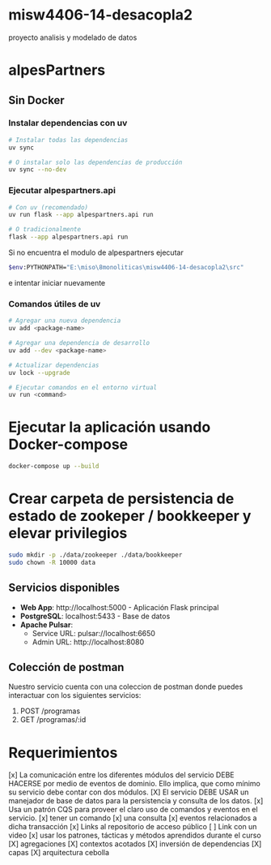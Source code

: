 # misw4406-14-desacopla2
proyecto analisis y modelado de datos

# alpesPartners
## Sin Docker
### Instalar dependencias con uv
```bash
# Instalar todas las dependencias
uv sync

# O instalar solo las dependencias de producción
uv sync --no-dev
```

### Ejecutar alpespartners.api
```bash
# Con uv (recomendado)
uv run flask --app alpespartners.api run

# O tradicionalmente
flask --app alpespartners.api run
```

Si no encuentra el modulo de alpespartners ejecutar 
```bash
$env:PYTHONPATH="E:\miso\8monoliticas\misw4406-14-desacopla2\src"   
```
e intentar iniciar nuevamente

### Comandos útiles de uv
```bash
# Agregar una nueva dependencia
uv add <package-name>

# Agregar una dependencia de desarrollo
uv add --dev <package-name>

# Actualizar dependencias
uv lock --upgrade

# Ejecutar comandos en el entorno virtual
uv run <command>
```

# Ejecutar la aplicación usando Docker-compose
```bash
docker-compose up --build
```

# Crear carpeta de persistencia de estado de zookeper / bookkeeper y elevar privilegios
```bash
sudo mkdir -p ./data/zookeeper ./data/bookkeeper
sudo chown -R 10000 data
```

## Servicios disponibles

- **Web App**: http://localhost:5000 - Aplicación Flask principal
- **PostgreSQL**: localhost:5433 - Base de datos
- **Apache Pulsar**: 
  - Service URL: pulsar://localhost:6650
  - Admin URL: http://localhost:8080

## Colección de postman
Nuestro servicio cuenta con una coleccion de postman donde puedes interactuar con los siguientes servicios:

1. POST /programas
2. GET /programas/:id

[](/postman/AlpesPartners.postman_collection.json)

# Requerimientos
[x]  La comunicación entre los diferentes módulos del servicio DEBE HACERSE por medio de eventos de dominio. Ello implica, que como mínimo su servicio debe contar con dos módulos.
[X] El servicio DEBE USAR un manejador de base de datos para la persistencia y consulta de los datos.
[x] Usa un patrón CQS para proveer el claro uso de comandos y eventos en el servicio.
    [x] tener un comando
    [x] una consulta
    [x] eventos relacionados a dicha transacción
[x] Links al repositorio de acceso público 
[ ] Link con un video 
[x] usar los patrones, tácticas y métodos aprendidos durante el curso
    [X] agregaciones
    [X] contextos acotados
    [X] inversión de dependencias
    [X] capas
    [X] arquitectura cebolla 
